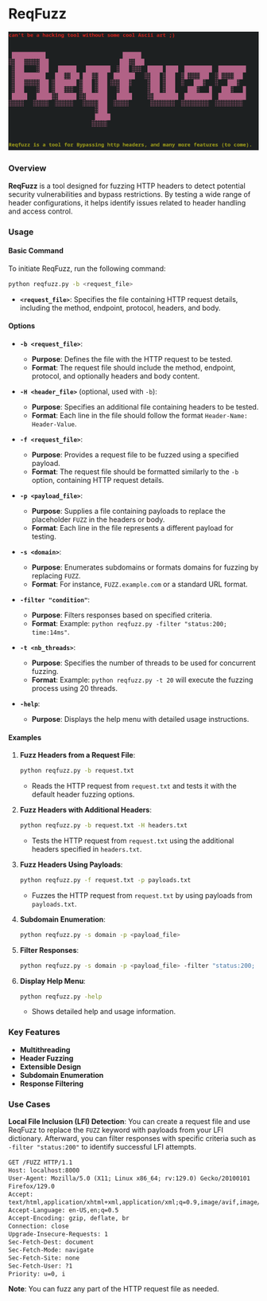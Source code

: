 
# ReqFuzz

![ReqFuzz](images/reqfuzz.png)

### Overview

**ReqFuzz** is a tool designed for fuzzing HTTP headers to detect potential security vulnerabilities and bypass restrictions. By testing a wide range of header configurations, it helps identify issues related to header handling and access control.

### Usage

#### Basic Command

To initiate ReqFuzz, run the following command:

```bash
python reqfuzz.py -b <request_file>
```

- **`<request_file>`**: Specifies the file containing HTTP request details, including the method, endpoint, protocol, headers, and body.

#### Options

- **`-b <request_file>`**:
  - **Purpose**: Defines the file with the HTTP request to be tested.
  - **Format**: The request file should include the method, endpoint, protocol, and optionally headers and body content.

- **`-H <header_file>`** (optional, used with `-b`):
  - **Purpose**: Specifies an additional file containing headers to be tested.
  - **Format**: Each line in the file should follow the format `Header-Name: Header-Value`.

- **`-f <request_file>`**:
  - **Purpose**: Provides a request file to be fuzzed using a specified payload.
  - **Format**: The request file should be formatted similarly to the `-b` option, containing HTTP request details.

- **`-p <payload_file>`**:
  - **Purpose**: Supplies a file containing payloads to replace the placeholder `FUZZ` in the headers or body.
  - **Format**: Each line in the file represents a different payload for testing.

- **`-s <domain>`**:
  - **Purpose**: Enumerates subdomains or formats domains for fuzzing by replacing `FUZZ`.
  - **Format**: For instance, `FUZZ.example.com` or a standard URL format.

- **`-filter "condition"`**:
  - **Purpose**: Filters responses based on specified criteria.
  - **Format**: Example: `python reqfuzz.py -filter "status:200; time:14ms"`.

- **`-t <nb_threads>`**:
  - **Purpose**: Specifies the number of threads to be used for concurrent fuzzing.
  - **Format**: Example: `python reqfuzz.py -t 20` will execute the fuzzing process using 20 threads.

- **`-help`**:
  - **Purpose**: Displays the help menu with detailed usage instructions.

#### Examples

1. **Fuzz Headers from a Request File**:
   ```bash
   python reqfuzz.py -b request.txt
   ```
   - Reads the HTTP request from `request.txt` and tests it with the default header fuzzing options.

2. **Fuzz Headers with Additional Headers**:
   ```bash
   python reqfuzz.py -b request.txt -H headers.txt
   ```
   - Tests the HTTP request from `request.txt` using the additional headers specified in `headers.txt`.

3. **Fuzz Headers Using Payloads**:
   ```bash
   python reqfuzz.py -f request.txt -p payloads.txt
   ```
   - Fuzzes the HTTP request from `request.txt` by using payloads from `payloads.txt`.

4. **Subdomain Enumeration**:
   ```bash
   python reqfuzz.py -s domain -p <payload_file>
   ```

5. **Filter Responses**:
   ```bash
   python reqfuzz.py -s domain -p <payload_file> -filter "status:200; time:14ms"
   ```

6. **Display Help Menu**:
   ```bash
   python reqfuzz.py -help
   ```
   - Shows detailed help and usage information.

### Key Features

- **Multithreading**
- **Header Fuzzing**
- **Extensible Design**
- **Subdomain Enumeration**
- **Response Filtering**

### Use Cases

**Local File Inclusion (LFI) Detection**: You can create a request file and use ReqFuzz to replace the `FUZZ` keyword with payloads from your LFI dictionary. Afterward, you can filter responses with specific criteria such as `-filter "status:200"` to identify successful LFI attempts.

```
GET /FUZZ HTTP/1.1
Host: localhost:8000
User-Agent: Mozilla/5.0 (X11; Linux x86_64; rv:129.0) Gecko/20100101 Firefox/129.0
Accept: text/html,application/xhtml+xml,application/xml;q=0.9,image/avif,image/webp,image/png,image/svg+xml,*/*;q=0.8
Accept-Language: en-US,en;q=0.5
Accept-Encoding: gzip, deflate, br
Connection: close
Upgrade-Insecure-Requests: 1
Sec-Fetch-Dest: document
Sec-Fetch-Mode: navigate
Sec-Fetch-Site: none
Sec-Fetch-User: ?1
Priority: u=0, i
```

**Note**: You can fuzz any part of the HTTP request file as needed.


